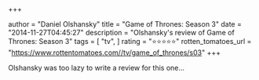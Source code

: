 +++

author = "Daniel Olshansky"
title = "Game of Thrones: Season 3"
date = "2014-11-27T04:45:27"
description = "Olshansky's review of Game of Thrones: Season 3"
tags = [
    "tv",
]
rating = "⭐⭐⭐⭐⭐"
rotten_tomatoes_url = "https://www.rottentomatoes.com//tv/game_of_thrones/s03"
+++

Olshansky was too lazy to write a review for this one...

